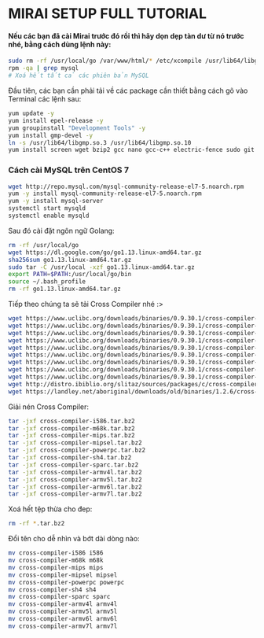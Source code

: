 
# MIRAI SETUP FULL TUTORIAL

#### Nếu các bạn đã cài Mirai trước đó rồi thì hãy dọn dẹp tàn dư từ nó trước nhé, bằng cách dùng lệnh này:

```bash
sudo rm -rf /usr/local/go /var/www/html/* /etc/xcompile /usr/lib64/libgmp.so.10
rpm -qa | grep mysql
# Xoá hết tất cả các phiên bản MySQL
```

Đầu tiên, các bạn cần phải tải về các package cần thiết bằng cách gõ vào Terminal các lệnh sau:

```bash
yum update -y
yum install epel-release -y
yum groupinstall "Development Tools" -y
yum install gmp-devel -y
ln -s /usr/lib64/libgmp.so.3 /usr/lib64/libgmp.so.10
yum install screen wget bzip2 gcc nano gcc-c++ electric-fence sudo git libc6-dev httpd xinetd tftpd tftp-server mysql-client mysql-server gcc glibc-static -y
```

### Cách cài MySQL trên CentOS 7

```bash
wget http://repo.mysql.com/mysql-community-release-el7-5.noarch.rpm
yum -y install mysql-community-release-el7-5.noarch.rpm
yum -y install mysql-server
systemctl start mysqld
systemctl enable mysqld
```

Sau đó cài đặt ngôn ngữ Golang:

```bash
rm -rf /usr/local/go 
wget https://dl.google.com/go/go1.13.linux-amd64.tar.gz
sha256sum go1.13.linux-amd64.tar.gz
sudo tar -C /usr/local -xzf go1.13.linux-amd64.tar.gz
export PATH=$PATH:/usr/local/go/bin
source ~/.bash_profile
rm -rf go1.13.linux-amd64.tar.gz
```

Tiếp theo chúng ta sẽ tải Cross Compiler nhé :>

```bash
wget https://www.uclibc.org/downloads/binaries/0.9.30.1/cross-compiler-i586.tar.bz2
wget https://www.uclibc.org/downloads/binaries/0.9.30.1/cross-compiler-m68k.tar.bz2
wget https://www.uclibc.org/downloads/binaries/0.9.30.1/cross-compiler-mips.tar.bz2
wget https://www.uclibc.org/downloads/binaries/0.9.30.1/cross-compiler-mipsel.tar.bz2
wget https://www.uclibc.org/downloads/binaries/0.9.30.1/cross-compiler-powerpc.tar.bz2
wget https://www.uclibc.org/downloads/binaries/0.9.30.1/cross-compiler-sh4.tar.bz2
wget https://www.uclibc.org/downloads/binaries/0.9.30.1/cross-compiler-sparc.tar.bz2
wget https://www.uclibc.org/downloads/binaries/0.9.30.1/cross-compiler-armv4l.tar.bz2
wget https://www.uclibc.org/downloads/binaries/0.9.30.1/cross-compiler-armv5l.tar.bz2
wget http://distro.ibiblio.org/slitaz/sources/packages/c/cross-compiler-armv6l.tar.bz2
wget https://landley.net/aboriginal/downloads/old/binaries/1.2.6/cross-compiler-armv7l.tar.bz2
```

Giải nén Cross Compiler:
```bash
tar -jxf cross-compiler-i586.tar.bz2
tar -jxf cross-compiler-m68k.tar.bz2
tar -jxf cross-compiler-mips.tar.bz2
tar -jxf cross-compiler-mipsel.tar.bz2
tar -jxf cross-compiler-powerpc.tar.bz2
tar -jxf cross-compiler-sh4.tar.bz2
tar -jxf cross-compiler-sparc.tar.bz2
tar -jxf cross-compiler-armv4l.tar.bz2
tar -jxf cross-compiler-armv5l.tar.bz2
tar -jxf cross-compiler-armv6l.tar.bz2
tar -jxf cross-compiler-armv7l.tar.bz2
```

Xoá hết tệp thừa cho đep:
```bash
rm -rf *.tar.bz2
```

Đổi tên cho dễ nhìn và bớt dài dòng nào:

```bash
mv cross-compiler-i586 i586
mv cross-compiler-m68k m68k
mv cross-compiler-mips mips
mv cross-compiler-mipsel mipsel
mv cross-compiler-powerpc powerpc
mv cross-compiler-sh4 sh4
mv cross-compiler-sparc sparc
mv cross-compiler-armv4l armv4l
mv cross-compiler-armv5l armv5l
mv cross-compiler-armv6l armv6l
mv cross-compiler-armv7l armv7l
```

